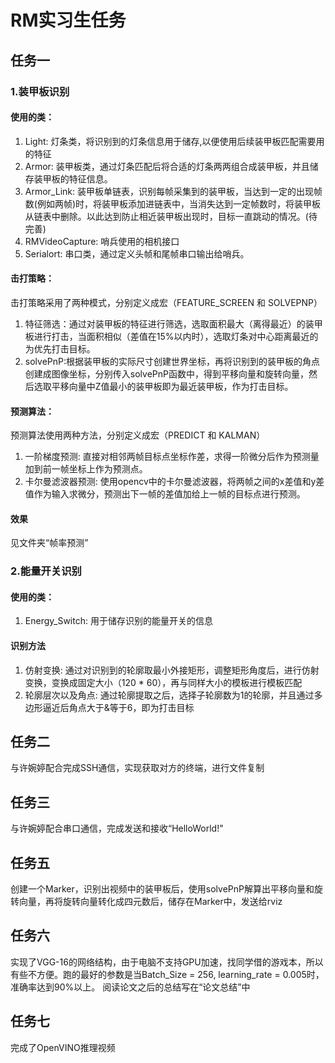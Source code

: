 # RM实习生任务

## 任务一

### 1.装甲板识别

#### 使用的类：
1. Light: 灯条类，将识别到的灯条信息用于储存,以便使用后续装甲板匹配需要用的特征
2. Armor: 装甲板类，通过灯条匹配后将合适的灯条两两组合成装甲板，并且储存装甲板的特征信息。
3. Armor_Link: 装甲板单链表，识别每帧采集到的装甲板，当达到一定的出现帧数(例如两帧)时，将装甲板添加进链表中，当消失达到一定帧数时，将装甲板从链表中删除。以此达到防止相近装甲板出现时，目标一直跳动的情况。(待完善)
4. RMVideoCapture: 哨兵使用的相机接口
5. Serialort: 串口类，通过定义头帧和尾帧串口输出给哨兵。

#### 击打策略：
  击打策略采用了两种模式，分别定义成宏（FEATURE_SCREEN 和 SOLVEPNP）
1. 特征筛选：通过对装甲板的特征进行筛选，选取面积最大（离得最近）的装甲板进行打击，当面积相似（差值在15%以内时），选取灯条对中心距离最近的为优先打击目标。
2. solvePnP:根据装甲板的实际尺寸创建世界坐标，再将识别到的装甲板的角点创建成图像坐标，分别传入solvePnP函数中，得到平移向量和旋转向量，然后选取平移向量中Z值最小的装甲板即为最近装甲板，作为打击目标。

#### 预测算法：
  预测算法使用两种方法，分别定义成宏（PREDICT 和 KALMAN）
1. 一阶梯度预测: 直接对相邻两帧目标点坐标作差，求得一阶微分后作为预测量加到前一帧坐标上作为预测点。
2. 卡尔曼滤波器预测: 使用opencv中的卡尔曼滤波器，将两帧之间的x差值和y差值作为输入求微分，预测出下一帧的差值加给上一帧的目标点进行预测。

#### 效果
  见文件夹“帧率预测”

### 2.能量开关识别

#### 使用的类：

1. Energy_Switch: 用于储存识别的能量开关的信息

#### 识别方法

1. 仿射变换: 通过对识别到的轮廓取最小外接矩形，调整矩形角度后，进行仿射变换，变换成固定大小（120 * 60），再与同样大小的模板进行模板匹配
2. 轮廓层次以及角点: 通过轮廓提取之后，选择子轮廓数为1的轮廓，并且通过多边形逼近后角点大于&等于6，即为打击目标

## 任务二

  与许婉婷配合完成SSH通信，实现获取对方的终端，进行文件复制

## 任务三

  与许婉婷配合串口通信，完成发送和接收“HelloWorld!"

## 任务五

  创建一个Marker，识别出视频中的装甲板后，使用solvePnP解算出平移向量和旋转向量，再将旋转向量转化成四元数后，储存在Marker中，发送给rviz

## 任务六

  实现了VGG-16的网络结构，由于电脑不支持GPU加速，找同学借的游戏本，所以有些不方便。跑的最好的参数是当Batch_Size = 256, learning_rate = 0.005时，准确率达到90%以上。
  阅读论文之后的总结写在“论文总结”中

## 任务七

  完成了OpenVINO推理视频




